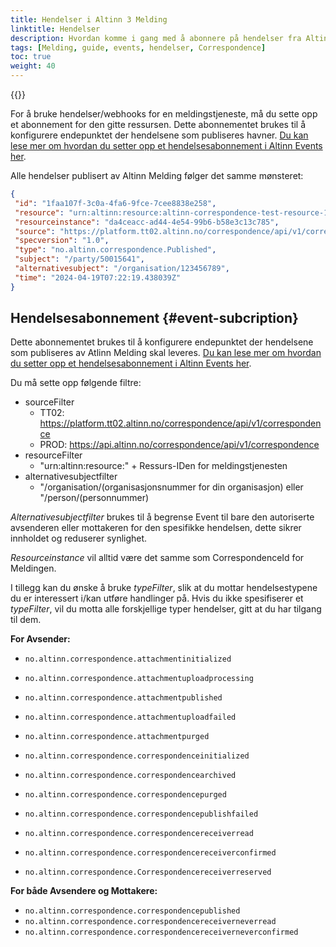 ```yaml
---
title: Hendelser i Altinn 3 Melding
linktitle: Hendelser
description: Hvordan komme i gang med å abonnere på hendelser fra Altinn 3 Correspondence, for utviklere
tags: [Melding, guide, events, hendelser, Correspondence]
toc: true
weight: 40
---
```


{{<children />}}

For å bruke hendelser/webhooks for en meldingstjeneste, må du sette opp et abonnement for den gitte ressursen.
Dette abonnementet brukes til å konfigurere endepunktet der hendelsene som publiseres havner. [Du kan lese mer om hvordan du setter opp et hendelsesabonnement i Altinn Events her](/events/subscribe-to-events/developer-guides/setup-subscription/).

Alle hendelser publisert av Altinn Melding følger det samme mønsteret:

```json
{
 "id": "1faa107f-3c0a-4fa6-9fce-7cee8838e258",
 "resource": "urn:altinn:resource:altinn-correspondence-test-resource-1",
 "resourceinstance": "da4ceacc-ad44-4e54-99b6-b58e3c13c785",
 "source": "https://platform.tt02.altinn.no/correspondence/api/v1/correspondence",
 "specversion": "1.0",
 "type": "no.altinn.correspondence.Published",
 "subject": "/party/50015641",
 "alternativesubject": "/organisation/123456789",
 "time": "2024-04-19T07:22:19.438039Z"
}
```

## Hendelsesabonnement {#event-subcription}

Dette abonnementet brukes til å konfigurere endepunktet der hendelsene som publiseres av Atlinn Melding skal leveres. [Du kan lese mer om hvordan du setter opp et hendelsesabonnement i Altinn Events her](/events/subscribe-to-events/developer-guides/setup-subscription/).

Du må sette opp følgende filtre:

- sourceFilter
  - TT02: <https://platform.tt02.altinn.no/correspondence/api/v1/correspondence>
  - PROD: <https://api.altinn.no/correspondence/api/v1/correspondence>
- resourceFilter
  - "urn:altinn:resource:" + Ressurs-IDen for meldingstjenesten
- alternativesubjectfilter
  - "/organisation/(organisasjonsnummer for din organisasjon) eller "/person/(personnummer)

*Alternativesubjectfilter* brukes til å begrense Event til bare den autoriserte avsenderen eller mottakeren for den spesifikke hendelsen, dette sikrer innholdet og reduserer synlighet.

*Resourceinstance* vil alltid være det samme som CorrespondenceId for Meldingen.

I tillegg kan du ønske å bruke *typeFilter*, slik at du mottar hendelsestypene du er interessert i/kan utføre handlinger på.
Hvis du ikke spesifiserer et *typeFilter*, vil du motta alle forskjellige typer hendelser, gitt at du har tilgang til dem.

**For Avsender:**
- `no.altinn.correspondence.attachmentinitialized`
- `no.altinn.correspondence.attachmentuploadprocessing`
- `no.altinn.correspondence.attachmentpublished`
- `no.altinn.correspondence.attachmentuploadfailed`
- `no.altinn.correspondence.attachmentpurged`

- `no.altinn.correspondence.correspondenceinitialized`
- `no.altinn.correspondence.correspondencearchived`
- `no.altinn.correspondence.correspondencepurged`
- `no.altinn.correspondence.correspondencepublishfailed`
- `no.altinn.correspondence.correspondencereceiverread`
- `no.altinn.correspondence.correspondencereceiverconfirmed`
- `no.altinn.correspondence.Correspondencereceiverreserved`


**For både Avsendere og Mottakere:**
- `no.altinn.correspondence.correspondencepublished`
- `no.altinn.correspondence.correspondencereceiverneverread`
- `no.altinn.correspondence.correspondencereceiverneverconfirmed`
